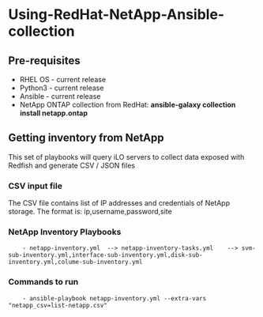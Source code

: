 # Using-RedHat-NetApp-Ansible-collection



## Pre-requisites
 - RHEL OS - current release
 - Python3 - current release
 - Ansible - current release
 - NetApp ONTAP collection from RedHat: **ansible-galaxy collection install netapp.ontap**


## Getting inventory from NetApp
 This set of playbooks will query iLO servers to collect data exposed with Redfish and generate CSV / JSON files

### CSV input file
  The CSV file contains list of IP addresses and credentials of NetApp storage. The format is:
  ip,username,password,site


### NetApp Inventory Playbooks

        - netapp-inventory.yml  --> netapp-inventory-tasks.yml    --> svm-sub-inventory.yml,interface-sub-inventory.yml,disk-sub-inventory.yml,colume-sub-inventory.yml

### Commands to run
        - ansible-playbook netapp-inventory.yml --extra-vars "netapp_csv=list-netapp.csv"


    



  
